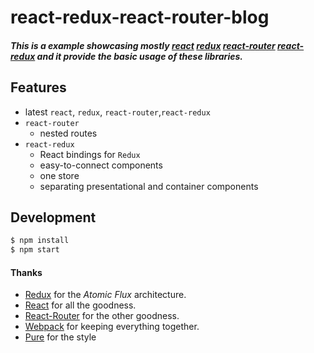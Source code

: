 # react-redux-react-router-blog

##### This is a example showcasing _mostly_ [react](https://github.com/facebook/react) [redux](https://github.com/reactjs/redux) [react-router](https://github.com/reactjs/react-router) [react-redux](https://github.com/reactjs/react-redux) and it provide the basic usage of these libraries.

## Features

- latest `react`, `redux`, `react-router`,`react-redux`
- `react-router`
  - nested routes
- `react-redux`
  - React bindings for `Redux`
  - easy-to-connect components
  - one store
  - separating presentational and container components

## Development

```bash
$ npm install
$ npm start
```

#### Thanks

- [Redux](https://github.com/reactjs/redux) for the _Atomic Flux_ architecture.
- [React](https://github.com/facebook/react) for all the goodness.
- [React-Router](https://github.com/reactjs/react-router) for the other goodness.
- [Webpack](https://github.com/webpack/webpack) for keeping everything together.
- [Pure](https://github.com/yahoo/pure/) for the style